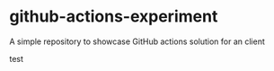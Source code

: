 # github-actions-experiment
A simple repository to showcase GitHub actions solution for an client

test
